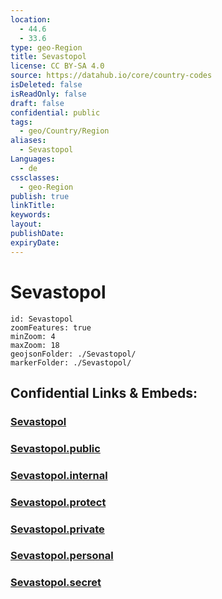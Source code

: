 ```yaml
---
location:
  - 44.6
  - 33.6
type: geo-Region
title: Sevastopol
license: CC BY-SA 4.0
source: https://datahub.io/core/country-codes
isDeleted: false
isReadOnly: false
draft: false
confidential: public
tags:
  - geo/Country/Region
aliases:
  - Sevastopol
Languages:
  - de
cssclasses:
  - geo-Region
publish: true
linkTitle:
keywords:
layout:
publishDate:
expiryDate:
---
```


# Sevastopol

```leaflet
id: Sevastopol
zoomFeatures: true 
minZoom: 4 
maxZoom: 18
geojsonFolder: ./Sevastopol/
markerFolder: ./Sevastopol/
```


## Confidential Links & Embeds: 

### [Sevastopol](/_Standards/Earth/Continent/Europe/Europe~East/Ukraine/Regions~Ukraine/Sevastopol.md) 

### [Sevastopol.public](/_public/Earth/Continent/Europe/Europe~East/Ukraine/Regions~Ukraine/Sevastopol.public.md) 

### [Sevastopol.internal](/_internal/Earth/Continent/Europe/Europe~East/Ukraine/Regions~Ukraine/Sevastopol.internal.md) 

### [Sevastopol.protect](/_protect/Earth/Continent/Europe/Europe~East/Ukraine/Regions~Ukraine/Sevastopol.protect.md) 

### [Sevastopol.private](/_private/Earth/Continent/Europe/Europe~East/Ukraine/Regions~Ukraine/Sevastopol.private.md) 

### [Sevastopol.personal](/_personal/Earth/Continent/Europe/Europe~East/Ukraine/Regions~Ukraine/Sevastopol.personal.md) 

### [Sevastopol.secret](/_secret/Earth/Continent/Europe/Europe~East/Ukraine/Regions~Ukraine/Sevastopol.secret.md)

